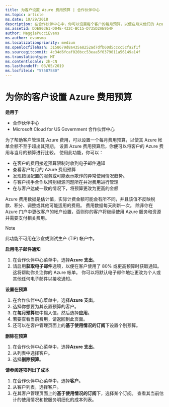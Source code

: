 ```yaml
---
title: 为客户设置 Azure 费用预算 | 合作伙伴中心
ms.topic: article
ms.date: 10/29/2018
description: 在合作伙伴中心中，你可以设置每个客户的每月预算，以便在月末他们的 Azure 帐单不会让他们吃惊不已。
ms.assetid: DDE80361-D04E-432C-BC15-D735D2AE954F
author: MaggiePucciEvans
ms.author: evansma
ms.localizationpriority: medium
ms.openlocfilehash: 3158679d8a435a8252ad7dfb60d5cccc5cfa2f1f
ms.sourcegitcommit: 4c34d6fcaf020bcc53eaa5f0379011a56149a14f
ms.translationtype: MT
ms.contentlocale: zh-CN
ms.lasthandoff: 03/05/2019
ms.locfileid: "57587580"
---
```

# <a name="set-an-azure-spending-budget-for-your-customers"></a>为你的客户设置 Azure 费用预算

**适用于**

-  合作伙伴中心
-  Microsoft Cloud for US Government 合作伙伴中心

为了帮助客户管理其 Azure 费用，可以设置一个每月费用预算，以使其 Azure 帐单金额不至于超出其预期。 设置 Azure 费用预算后，你便可以将客户的 Azure 费用与当月的预算进行比较。 使用此功能，你可以： 

-   在客户的费用接近预算限制时收到电子邮件通知
-   查看客户每月的 Azure 费用预算
-   发现错误配置的服务或可能表示欺诈的异常使用情况趋势。
-   与客户携手合作以辨别根源问题所在并对费用进行管理
-   在与客户达成一致的情况下，将预算更改为更高的金额

Azure 费用数据是估计值，实际计费金额可能会有所不同，并且该值不反映税款、积分、调整或其他可能适用的费用。 费用数据每天刷新一次。 除非你在 Azure 门户中更改客户的帐户设置，否则你的客户将继续使用 Azure 服务和资源并需要支付相关费用。 

> [!NOTE]  
> 此功能不可用在沙盒或测试生产 (TIP) 帐户中。

**启用电子邮件通知**
1.  在合作伙伴中心菜单中，选择**Azure 支出**。
2.  请启用**获取电子邮件**选项，以便在客户使用了 80% 或更高预算时获取通知。 这将帮助你关注你的 Azure 帐单。 你可以将默认电子邮件地址更改为个人或其他任何电子邮件以接收通知。

**设置在预算**
1.  在合作伙伴中心菜单中，选择**Azure 支出**。
2.  选择你想要为其设置预算的客户。 
3. 在**每月预算**框中输入值，然后选择**应用**。
4.  若要查看当前费用，请返回到此页面。
5.  还可以在客户管理页面上的**基于使用情况的订阅**下设置个别预算。

**删除在预算**
1.  在合作伙伴中心菜单中，选择**Azure 支出**。
2.  从列表中选择客户。
3.  选择**删除预算**。

**请参阅逐项列出了成本**
1.  在合作伙伴中心菜单中，选择**客户**。
2.  从客户列表，选择客户。
3.  在其客户管理页面上的**基于使用情况的订阅**下，选择某个订阅。 查看其当前估计的使用情况和按服务明细化的成本列表。


 

 



